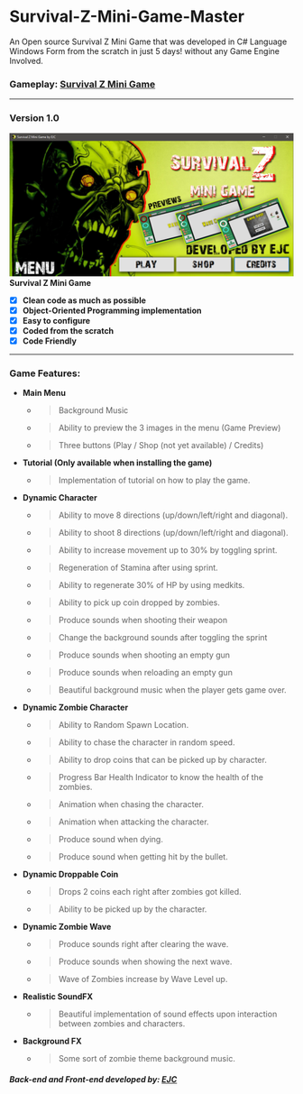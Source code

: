 # Survival-Z-Mini-Game-Master
 An Open source Survival Z Mini Game that was developed in C# Language Windows Form from the scratch in just 5 days! without any Game Engine Involved.
 ### Gameplay: [Survival Z Mini Game](https://web.facebook.com/groups/649943542157470/permalink/826062847878871/?_rdc=1&_rdr)
---
### Version 1.0
![Directory](https://github.com/eksqtr/Survival-Z-Mini-Game-Master/blob/master/Screenshots/mainmenu.png)
**Survival Z Mini Game**
- [x] **Clean code as much as possible**
- [x] **Object-Oriented Programming implementation**
- [x] **Easy to configure**
- [x] **Coded from the scratch**
- [x] **Code Friendly**
---
### **Game Features:**
- **Main Menu**
    - > Background Music
    - > Ability to preview the 3 images in the menu (Game Preview)
    - > Three buttons (Play / Shop (not yet available) / Credits)
    
- **Tutorial (Only available when installing the game)**
    - > Implementation of tutorial on how to play the game.
    
- **Dynamic Character**
     - > Ability to move 8 directions (up/down/left/right and diagonal).
     - > Ability to shoot 8 directions (up/down/left/right and diagonal).
     - > Ability to increase movement up to 30% by toggling sprint.
     - > Regeneration of Stamina after using sprint.
     - > Ability to regenerate 30% of HP by using medkits.
     - > Ability to pick up coin dropped by zombies.
     - > Produce sounds when shooting their weapon
     - > Change the background sounds after toggling the sprint
     - > Produce sounds when shooting an empty gun
     - > Produce sounds when reloading an empty gun
     - > Beautiful background music when the player gets game over.
    
- **Dynamic Zombie Character**
     - > Ability to Random Spawn Location.
     - > Ability to chase the character in random speed.
     - > Ability to drop coins that can be picked up by character.
     - > Progress Bar Health Indicator to know the health of the zombies.
     - > Animation when chasing the character.
     - > Animation when attacking the character.
     - > Produce sound when dying.
     - > Produce sound when getting hit by the bullet.
     
- **Dynamic Droppable Coin**
     - > Drops 2 coins each right after zombies got killed.
     - > Ability to be picked up by the character.
     
- **Dynamic Zombie Wave**
     - > Produce sounds right after clearing the wave.
     - > Produce sounds when showing the next wave.
     - > Wave of Zombies increase by Wave Level up.
     
- **Realistic SoundFX**
     - > Beautiful implementation of sound effects upon interaction between zombies and characters.
     
- **Background FX**
     - > Some sort of zombie theme background music.

##### *Back-end and Front-end developed by: [EJC](https://www.facebook.com/eksqtr)*
